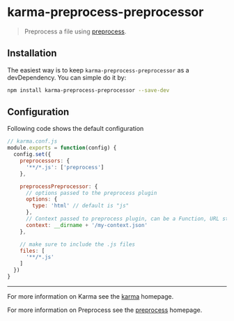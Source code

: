 # karma-preprocess-preprocessor

> Preprocess a file using [preprocess].

## Installation

The easiest way is to keep `karma-preprocess-preprocessor` as a devDependency.
You can simple do it by:
```bash
npm install karma-preprocess-preprocessor --save-dev
```

## Configuration

Following code shows the default configuration

```js
// karma.conf.js
module.exports = function(config) {
  config.set({
    preprocessors: {
      '**/*.js': ['preprocess']
    },

    preprocessPreprocessor: {
      // options passed to the preprocess plugin
      options: {
        type: 'html' // default is "js"
      },
      // Context passed to preprocess plugin, can be a Function, URL string or an object
      context: __dirname + '/my-context.json'
    },

    // make sure to include the .js files
    files: [
      '**/*.js'
    ]
  })
}
```

----

For more information on Karma see the [karma] homepage.

For more information on Preprocess see the [preprocess] homepage.


[karma]: http://karma-runner.github.com
[preprocess]: https://www.npmjs.com/package/preprocess
